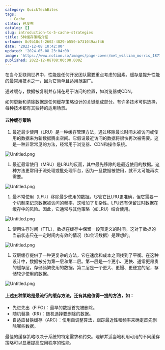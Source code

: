 ```yaml
---
category: QuickTechBites
tags:
  - Cache
status: 已发布
catalog: []
slug: introduction-to-5-cache-strategies
title: 5种缓存策略介绍
urlname: 8c9b18cf-2602-4829-b550-b731049aaf46
date: '2023-12-08 10:42:00'
updated: '2024-05-08 23:04:00'
image: 'https://www.notion.so/images/page-cover/met_william_morris_1877_willow.jpg'
published: 2022-12-08T08:00:00.000Z
---
```


在当今互联网世界中，性能是任何开发团队需要重点考虑的因素。缓存是提升性能的最常用技术之一，因为它简单且适用范围广。


通过缓存，数据被复制并存储在易于访问的位置，如浏览器或CDN。


如何更新和清除数据是任何缓存策略设计的关键组成部分。有许多技术可供选择，每种技术都有其独特的适用场景。


#### 五种缓存策略

1. 最近最少使用（LRU）是一种缓存管理方法，通过移除最长时间未被访问或使用的数据来为新数据腾出空间。它假设最近访问的数据将很快再次被需要。这是一种非常常见的方法，经常用于浏览器、CDN和操作系统。

![Untitled.png](https://prod-files-secure.s3.us-west-2.amazonaws.com/5d24fe63-e567-4804-86f9-9fdc62e13082/74494354-3dc7-4fc2-be3e-7e15913b3f24/Untitled.png?X-Amz-Algorithm=AWS4-HMAC-SHA256&X-Amz-Content-Sha256=UNSIGNED-PAYLOAD&X-Amz-Credential=ASIAZI2LB46665COGIIB%2F20250302%2Fus-west-2%2Fs3%2Faws4_request&X-Amz-Date=20250302T053759Z&X-Amz-Expires=3600&X-Amz-Security-Token=IQoJb3JpZ2luX2VjEH4aCXVzLXdlc3QtMiJGMEQCIDuLTg8rl4YcM41%2BmzykyG%2FVe%2BSJ9H6lTkrxEtDdZeuxAiA8tOw0w864%2BfCHQTY%2Fi2POqALB4lB2IKcMtIYoQn6EtSqIBAi2%2F%2F%2F%2F%2F%2F%2F%2F%2F%2F8BEAAaDDYzNzQyMzE4MzgwNSIMQqRG%2F3d5o%2BA7jfftKtwDyt%2FKusBPghZkH9ylO4GDdWIP8IfLTrUqCHUYjfB2cm2M%2FtTG8HfAzaWKJe1EWO2X2wzOCRtTCKXt%2Bg7UI4WbQW8XYIC42ekCE%2FxKTGeTW%2BVpEzUtQs36bQ%2BwL3aVnQeVerXoKFDyZec078EBBVXg3uX0UDDIw2AXz97nUQ0tHFgZ9NqEP9thwqSKNQmpKtmZ3JKa13wz3l1ndES3cQrEwsRz1GNu5BzfL0c2nskwBR55m6Tdhw6Z8pLDautzJ5ij2mZUlHqih4sgwNopbu52xGOAL%2Bsl%2B8xQldGeilbUb6ZoSzdtvIUOn%2FojAWcvTBTLx8TYUfa%2BevLvvtmFOJ7TcZWt6og4SZipVc6IYTaLoQztMgx4S5J6R1z5%2FhSZoXpr3EOmJVxUlkZuLIrWOawwDcdH5wuHnFmUlNpXxuxMQprXYclsSF5u1sWwrjgr9n4JntytKK23KGQ4oPPa%2Bgk54t2ziICY1MTrBMfdOs0FIwie6oZYas9IrzQSGP0eVplOF6zIoxo6gfBJLRYtyDlZ4%2B1ae8mJXmMWR0AENai4UiDADN12jfEODG9RcZeUbHwPXtFDxABtxrp7W1NFXz7xyHEk3FdKcFO%2Ff1D2HHcYIKeqEYA9CQz6NnOCncswhNaPvgY6pgFt6AOXsmFs9KXUFNljITMwMuvES46E7Wz%2FgUOXxVWwjqhaT8cMvv8Yi1YirQFqRSY2c%2FdacgpaZOcXeTyC97UA1oNk198U2xL1VfvO%2BvlR%2FmMydMTCJwFTiFWprIFmzm04UuRoIoUqcpr8A4mTyhnpHQdpwh65wAO2IJpbLcPElgiovkBpa%2FkVCs802quTY7J%2BfqSC8EGcfPznq8saHfcTzDArPhG3&X-Amz-Signature=384b524815311267b651e834d95ad163693b914dfaaf2c9136f1c455b28fd39e&X-Amz-SignedHeaders=host&x-id=GetObject)

1. 最近最常使用（MRU）是LRU的反面，其中最先移除的是最近使用的数据。这种方法更常用于流处理或批处理平台，因为一旦数据被使用，就不太可能再次需要。

![Untitled.png](https://prod-files-secure.s3.us-west-2.amazonaws.com/5d24fe63-e567-4804-86f9-9fdc62e13082/9394e615-e149-4cd8-9a1b-e3c39cda8184/Untitled.png?X-Amz-Algorithm=AWS4-HMAC-SHA256&X-Amz-Content-Sha256=UNSIGNED-PAYLOAD&X-Amz-Credential=ASIAZI2LB46665COGIIB%2F20250302%2Fus-west-2%2Fs3%2Faws4_request&X-Amz-Date=20250302T053759Z&X-Amz-Expires=3600&X-Amz-Security-Token=IQoJb3JpZ2luX2VjEH4aCXVzLXdlc3QtMiJGMEQCIDuLTg8rl4YcM41%2BmzykyG%2FVe%2BSJ9H6lTkrxEtDdZeuxAiA8tOw0w864%2BfCHQTY%2Fi2POqALB4lB2IKcMtIYoQn6EtSqIBAi2%2F%2F%2F%2F%2F%2F%2F%2F%2F%2F8BEAAaDDYzNzQyMzE4MzgwNSIMQqRG%2F3d5o%2BA7jfftKtwDyt%2FKusBPghZkH9ylO4GDdWIP8IfLTrUqCHUYjfB2cm2M%2FtTG8HfAzaWKJe1EWO2X2wzOCRtTCKXt%2Bg7UI4WbQW8XYIC42ekCE%2FxKTGeTW%2BVpEzUtQs36bQ%2BwL3aVnQeVerXoKFDyZec078EBBVXg3uX0UDDIw2AXz97nUQ0tHFgZ9NqEP9thwqSKNQmpKtmZ3JKa13wz3l1ndES3cQrEwsRz1GNu5BzfL0c2nskwBR55m6Tdhw6Z8pLDautzJ5ij2mZUlHqih4sgwNopbu52xGOAL%2Bsl%2B8xQldGeilbUb6ZoSzdtvIUOn%2FojAWcvTBTLx8TYUfa%2BevLvvtmFOJ7TcZWt6og4SZipVc6IYTaLoQztMgx4S5J6R1z5%2FhSZoXpr3EOmJVxUlkZuLIrWOawwDcdH5wuHnFmUlNpXxuxMQprXYclsSF5u1sWwrjgr9n4JntytKK23KGQ4oPPa%2Bgk54t2ziICY1MTrBMfdOs0FIwie6oZYas9IrzQSGP0eVplOF6zIoxo6gfBJLRYtyDlZ4%2B1ae8mJXmMWR0AENai4UiDADN12jfEODG9RcZeUbHwPXtFDxABtxrp7W1NFXz7xyHEk3FdKcFO%2Ff1D2HHcYIKeqEYA9CQz6NnOCncswhNaPvgY6pgFt6AOXsmFs9KXUFNljITMwMuvES46E7Wz%2FgUOXxVWwjqhaT8cMvv8Yi1YirQFqRSY2c%2FdacgpaZOcXeTyC97UA1oNk198U2xL1VfvO%2BvlR%2FmMydMTCJwFTiFWprIFmzm04UuRoIoUqcpr8A4mTyhnpHQdpwh65wAO2IJpbLcPElgiovkBpa%2FkVCs802quTY7J%2BfqSC8EGcfPznq8saHfcTzDArPhG3&X-Amz-Signature=62c664868e731933a39c45835f4ad80155d90b6b3c21b1cd018fd3ef1ef0c163&X-Amz-SignedHeaders=host&x-id=GetObject)

1. 最不常使用（LFU）移除最少使用的数据。尽管它比LRU更准确，但它需要一个机制来记录数据被访问的频率，这增加了复杂性。LFU还有保留过时数据在缓存中的风险。因此，它通常与其他策略（如LRU）结合使用。

![Untitled.png](https://prod-files-secure.s3.us-west-2.amazonaws.com/5d24fe63-e567-4804-86f9-9fdc62e13082/ff489bb8-941e-4617-b208-e17020ed7ada/Untitled.png?X-Amz-Algorithm=AWS4-HMAC-SHA256&X-Amz-Content-Sha256=UNSIGNED-PAYLOAD&X-Amz-Credential=ASIAZI2LB46665COGIIB%2F20250302%2Fus-west-2%2Fs3%2Faws4_request&X-Amz-Date=20250302T053759Z&X-Amz-Expires=3600&X-Amz-Security-Token=IQoJb3JpZ2luX2VjEH4aCXVzLXdlc3QtMiJGMEQCIDuLTg8rl4YcM41%2BmzykyG%2FVe%2BSJ9H6lTkrxEtDdZeuxAiA8tOw0w864%2BfCHQTY%2Fi2POqALB4lB2IKcMtIYoQn6EtSqIBAi2%2F%2F%2F%2F%2F%2F%2F%2F%2F%2F8BEAAaDDYzNzQyMzE4MzgwNSIMQqRG%2F3d5o%2BA7jfftKtwDyt%2FKusBPghZkH9ylO4GDdWIP8IfLTrUqCHUYjfB2cm2M%2FtTG8HfAzaWKJe1EWO2X2wzOCRtTCKXt%2Bg7UI4WbQW8XYIC42ekCE%2FxKTGeTW%2BVpEzUtQs36bQ%2BwL3aVnQeVerXoKFDyZec078EBBVXg3uX0UDDIw2AXz97nUQ0tHFgZ9NqEP9thwqSKNQmpKtmZ3JKa13wz3l1ndES3cQrEwsRz1GNu5BzfL0c2nskwBR55m6Tdhw6Z8pLDautzJ5ij2mZUlHqih4sgwNopbu52xGOAL%2Bsl%2B8xQldGeilbUb6ZoSzdtvIUOn%2FojAWcvTBTLx8TYUfa%2BevLvvtmFOJ7TcZWt6og4SZipVc6IYTaLoQztMgx4S5J6R1z5%2FhSZoXpr3EOmJVxUlkZuLIrWOawwDcdH5wuHnFmUlNpXxuxMQprXYclsSF5u1sWwrjgr9n4JntytKK23KGQ4oPPa%2Bgk54t2ziICY1MTrBMfdOs0FIwie6oZYas9IrzQSGP0eVplOF6zIoxo6gfBJLRYtyDlZ4%2B1ae8mJXmMWR0AENai4UiDADN12jfEODG9RcZeUbHwPXtFDxABtxrp7W1NFXz7xyHEk3FdKcFO%2Ff1D2HHcYIKeqEYA9CQz6NnOCncswhNaPvgY6pgFt6AOXsmFs9KXUFNljITMwMuvES46E7Wz%2FgUOXxVWwjqhaT8cMvv8Yi1YirQFqRSY2c%2FdacgpaZOcXeTyC97UA1oNk198U2xL1VfvO%2BvlR%2FmMydMTCJwFTiFWprIFmzm04UuRoIoUqcpr8A4mTyhnpHQdpwh65wAO2IJpbLcPElgiovkBpa%2FkVCs802quTY7J%2BfqSC8EGcfPznq8saHfcTzDArPhG3&X-Amz-Signature=75458a45691b2fcd19fa44956e76148a5b32a0115cd27fec42ff82783a51f1db&X-Amz-SignedHeaders=host&x-id=GetObject)

1. 使用生存时间（TTL），数据在缓存中保留一段预定义的时间。这对于数据的当前状态只在一定时间内有效的情况（如会话数据）是理想的。

![Untitled.png](https://prod-files-secure.s3.us-west-2.amazonaws.com/5d24fe63-e567-4804-86f9-9fdc62e13082/480ed8d3-f3c7-4a40-a9c6-4ca2e915c139/Untitled.png?X-Amz-Algorithm=AWS4-HMAC-SHA256&X-Amz-Content-Sha256=UNSIGNED-PAYLOAD&X-Amz-Credential=ASIAZI2LB46665COGIIB%2F20250302%2Fus-west-2%2Fs3%2Faws4_request&X-Amz-Date=20250302T053759Z&X-Amz-Expires=3600&X-Amz-Security-Token=IQoJb3JpZ2luX2VjEH4aCXVzLXdlc3QtMiJGMEQCIDuLTg8rl4YcM41%2BmzykyG%2FVe%2BSJ9H6lTkrxEtDdZeuxAiA8tOw0w864%2BfCHQTY%2Fi2POqALB4lB2IKcMtIYoQn6EtSqIBAi2%2F%2F%2F%2F%2F%2F%2F%2F%2F%2F8BEAAaDDYzNzQyMzE4MzgwNSIMQqRG%2F3d5o%2BA7jfftKtwDyt%2FKusBPghZkH9ylO4GDdWIP8IfLTrUqCHUYjfB2cm2M%2FtTG8HfAzaWKJe1EWO2X2wzOCRtTCKXt%2Bg7UI4WbQW8XYIC42ekCE%2FxKTGeTW%2BVpEzUtQs36bQ%2BwL3aVnQeVerXoKFDyZec078EBBVXg3uX0UDDIw2AXz97nUQ0tHFgZ9NqEP9thwqSKNQmpKtmZ3JKa13wz3l1ndES3cQrEwsRz1GNu5BzfL0c2nskwBR55m6Tdhw6Z8pLDautzJ5ij2mZUlHqih4sgwNopbu52xGOAL%2Bsl%2B8xQldGeilbUb6ZoSzdtvIUOn%2FojAWcvTBTLx8TYUfa%2BevLvvtmFOJ7TcZWt6og4SZipVc6IYTaLoQztMgx4S5J6R1z5%2FhSZoXpr3EOmJVxUlkZuLIrWOawwDcdH5wuHnFmUlNpXxuxMQprXYclsSF5u1sWwrjgr9n4JntytKK23KGQ4oPPa%2Bgk54t2ziICY1MTrBMfdOs0FIwie6oZYas9IrzQSGP0eVplOF6zIoxo6gfBJLRYtyDlZ4%2B1ae8mJXmMWR0AENai4UiDADN12jfEODG9RcZeUbHwPXtFDxABtxrp7W1NFXz7xyHEk3FdKcFO%2Ff1D2HHcYIKeqEYA9CQz6NnOCncswhNaPvgY6pgFt6AOXsmFs9KXUFNljITMwMuvES46E7Wz%2FgUOXxVWwjqhaT8cMvv8Yi1YirQFqRSY2c%2FdacgpaZOcXeTyC97UA1oNk198U2xL1VfvO%2BvlR%2FmMydMTCJwFTiFWprIFmzm04UuRoIoUqcpr8A4mTyhnpHQdpwh65wAO2IJpbLcPElgiovkBpa%2FkVCs802quTY7J%2BfqSC8EGcfPznq8saHfcTzDArPhG3&X-Amz-Signature=41ec6fe50de9d3bf8668e2a8d58dbe3ce5ecc9993cdf5c6f9f421c583047a1dd&X-Amz-SignedHeaders=host&x-id=GetObject)

1. 双层缓存提供了一种更复杂的方法，它在速度和成本之间找到了平衡。在这种设计中，数据被分为第一层和第二层。第一层是一个更小、更快、通常更昂贵的缓存层，存储频繁使用的数据。第二层是一个更大、更慢、更便宜的层，存储较少使用的数据。

![Untitled.png](https://prod-files-secure.s3.us-west-2.amazonaws.com/5d24fe63-e567-4804-86f9-9fdc62e13082/35e68090-275d-4707-9e9a-ce86f000e9eb/Untitled.png?X-Amz-Algorithm=AWS4-HMAC-SHA256&X-Amz-Content-Sha256=UNSIGNED-PAYLOAD&X-Amz-Credential=ASIAZI2LB46665COGIIB%2F20250302%2Fus-west-2%2Fs3%2Faws4_request&X-Amz-Date=20250302T053759Z&X-Amz-Expires=3600&X-Amz-Security-Token=IQoJb3JpZ2luX2VjEH4aCXVzLXdlc3QtMiJGMEQCIDuLTg8rl4YcM41%2BmzykyG%2FVe%2BSJ9H6lTkrxEtDdZeuxAiA8tOw0w864%2BfCHQTY%2Fi2POqALB4lB2IKcMtIYoQn6EtSqIBAi2%2F%2F%2F%2F%2F%2F%2F%2F%2F%2F8BEAAaDDYzNzQyMzE4MzgwNSIMQqRG%2F3d5o%2BA7jfftKtwDyt%2FKusBPghZkH9ylO4GDdWIP8IfLTrUqCHUYjfB2cm2M%2FtTG8HfAzaWKJe1EWO2X2wzOCRtTCKXt%2Bg7UI4WbQW8XYIC42ekCE%2FxKTGeTW%2BVpEzUtQs36bQ%2BwL3aVnQeVerXoKFDyZec078EBBVXg3uX0UDDIw2AXz97nUQ0tHFgZ9NqEP9thwqSKNQmpKtmZ3JKa13wz3l1ndES3cQrEwsRz1GNu5BzfL0c2nskwBR55m6Tdhw6Z8pLDautzJ5ij2mZUlHqih4sgwNopbu52xGOAL%2Bsl%2B8xQldGeilbUb6ZoSzdtvIUOn%2FojAWcvTBTLx8TYUfa%2BevLvvtmFOJ7TcZWt6og4SZipVc6IYTaLoQztMgx4S5J6R1z5%2FhSZoXpr3EOmJVxUlkZuLIrWOawwDcdH5wuHnFmUlNpXxuxMQprXYclsSF5u1sWwrjgr9n4JntytKK23KGQ4oPPa%2Bgk54t2ziICY1MTrBMfdOs0FIwie6oZYas9IrzQSGP0eVplOF6zIoxo6gfBJLRYtyDlZ4%2B1ae8mJXmMWR0AENai4UiDADN12jfEODG9RcZeUbHwPXtFDxABtxrp7W1NFXz7xyHEk3FdKcFO%2Ff1D2HHcYIKeqEYA9CQz6NnOCncswhNaPvgY6pgFt6AOXsmFs9KXUFNljITMwMuvES46E7Wz%2FgUOXxVWwjqhaT8cMvv8Yi1YirQFqRSY2c%2FdacgpaZOcXeTyC97UA1oNk198U2xL1VfvO%2BvlR%2FmMydMTCJwFTiFWprIFmzm04UuRoIoUqcpr8A4mTyhnpHQdpwh65wAO2IJpbLcPElgiovkBpa%2FkVCs802quTY7J%2BfqSC8EGcfPznq8saHfcTzDArPhG3&X-Amz-Signature=9f57e8c882bdb8bdd989cd4125479aa9b32fd32b76c947b9af67664696bde350&X-Amz-SignedHeaders=host&x-id=GetObject)


#### 上述五种策略是最流行的缓存方法。还有其他值得一提的方法，如：

- 先进先出（FIFO）：最早的数据首先被删除。
- 随机替换（RR）：随机选择要删除的数据。
- 自适应替换缓存（ARC）：使用自调整算法，跟踪最近性和频率来确定首先删除哪些数据。

最佳的缓存策略取决于系统的特定需求和约束。理解并适当地利用可用的不同缓存策略可以显著提高应用程序的性能。

